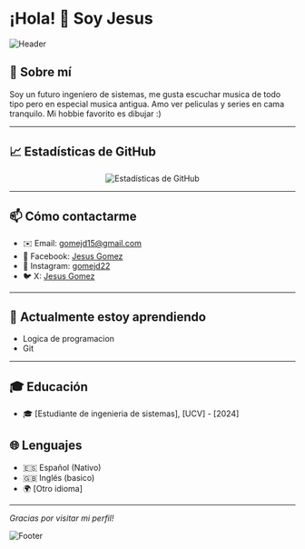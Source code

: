 # ¡Hola! 👋 Soy Jesus

![Header](https://siaguanta.com/wp-content/uploads/2020/01/arreglos4.jpg)

## 🌟 Sobre mí
Soy un futuro ingeniero de sistemas, me gusta escuchar musica de todo tipo pero en especial musica antigua. Amo ver peliculas y series en cama tranquilo. Mi hobbie favorito es dibujar :)

---

## 📈 Estadísticas de GitHub
<p align="center">
  <img src="https://github-readme-stats.vercel.app/api?username=Jesusgc2323&show_icons=true&theme=dracula" alt="Estadísticas de GitHub">
</p>

---

## 📫 Cómo contactarme
- ✉️ Email: [gomejd15@gmail.com](https://mail.google.com/mail/u/0/?hl=es#inbox)
- 📘 Facebook: [Jesus Gomez](https://www.facebook.com/jesusdavid.gomezcarreno)
- 📸 Instagram: [gomejd22](https://www.instagram.com/gomejd22/)
- 🐦 X: [Jesus Gomez](https://x.com/gomezdj18)

---

## 🌱 Actualmente estoy aprendiendo
- Logica de programacion
- Git

---

## 🎓 Educación
- 🎓 [Estudiante de ingenieria de sistemas], [UCV] - [2024]
## 🌐 Lenguajes
- 🇪🇸 Español (Nativo)
- 🇬🇧 Inglés (basico)
- 🌍 [Otro idioma]

---

*Gracias por visitar mi perfil!*

![Footer](https://siaguanta.com/wp-content/uploads/2020/01/arreglos4.jpg)
